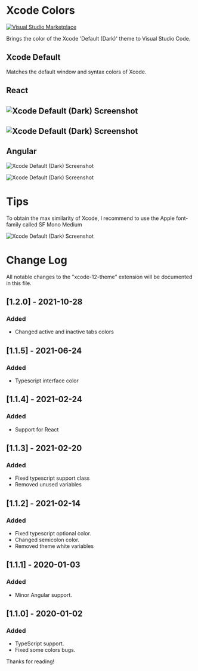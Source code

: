 # Xcode Colors

[![Visual Studio Marketplace](https://img.shields.io/vscode-marketplace/v/MateoCERQUETELLA.xcode-12-theme.svg)](https://marketplace.visualstudio.com/items?itemName=MateoCERQUETELLA.xcode-12-theme)

Brings the color of the Xcode 'Default (Dark)' theme to Visual Studio Code.

## Xcode Default

Matches the default window and syntax colors of Xcode.

## React

## ![Xcode Default (Dark) Screenshot](https://drive.google.com/uc?export=view&id=1Z1lpRTFYBrOc6hO1x5VEetV6LWm_VUCW)

## ![Xcode Default (Dark) Screenshot](https://drive.google.com/uc?export=view&id=1_Ji5AXlPm6t6VDvUFgXzdhLqUbtigdWG)

## Angular

![Xcode Default (Dark) Screenshot](https://drive.google.com/uc?export=view&id=1WTTgsplq-4bPTWW1uufY4j1MZZ71n0s4)

![Xcode Default (Dark) Screenshot](https://drive.google.com/uc?export=view&id=1V4k3RaQ9PuMUUVl9ubB4u2RPMX1sB7vg)

# Tips

To obtain the max similarity of Xcode, I recommend to use the Apple font-family called SF Mono Medium

![Xcode Default (Dark) Screenshot](https://drive.google.com/uc?export=view&id=1z6g8Vt8LojSyHvFiLBoR6IOPzUo77F3k)

# Change Log

All notable changes to the "xcode-12-theme" extension will be documented in this file.

## [1.2.0] - 2021-10-28

### Added

- Changed active and inactive tabs colors

## [1.1.5] - 2021-06-24

### Added

- Typescript interface color

## [1.1.4] - 2021-02-24

### Added

- Support for React

## [1.1.3] - 2021-02-20

### Added

- Fixed typescript support class
- Removed unused variables

## [1.1.2] - 2021-02-14

### Added

- Fixed typescript optional color.
- Changed semicolon color.
- Removed theme white variables

## [1.1.1] - 2020-01-03

### Added

- Minor Angular support.

## [1.1.0] - 2020-01-02

### Added

- TypeScript support.
- Fixed some colors bugs.

Thanks for reading!

